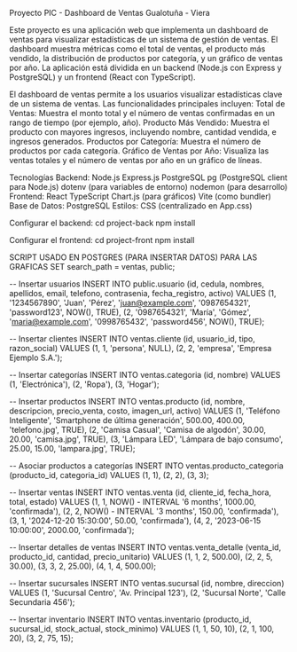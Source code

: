 Proyecto PIC - Dashboard de Ventas
Gualotuña - Viera

Este proyecto es una aplicación web que implementa un dashboard de ventas para visualizar estadísticas de un sistema de gestión de ventas. El dashboard muestra métricas como el total de ventas, el producto más vendido, la distribución de productos por categoría, y un gráfico de ventas por año. La aplicación está dividida en un backend (Node.js con Express y PostgreSQL) y un frontend (React con TypeScript).

El dashboard de ventas permite a los usuarios visualizar estadísticas clave de un sistema de ventas. Las funcionalidades principales incluyen:
Total de Ventas: Muestra el monto total y el número de ventas confirmadas en un rango de tiempo (por ejemplo, año).
Producto Más Vendido: Muestra el producto con mayores ingresos, incluyendo nombre, cantidad vendida, e ingresos generados.
Productos por Categoría: Muestra el número de productos por cada categoría.
Gráfico de Ventas por Año: Visualiza las ventas totales y el número de ventas por año en un gráfico de líneas.


Tecnologías
Backend:
Node.js
Express.js
PostgreSQL
pg (PostgreSQL client para Node.js)
dotenv (para variables de entorno)
nodemon (para desarrollo)
Frontend:
React
TypeScript
Chart.js (para gráficos)
Vite (como bundler)
Base de Datos:
PostgreSQL
Estilos:
CSS (centralizado en App.css)


Configurar el backend:
cd project-back
npm install

Configurar el frontend:
cd project-front
npm install



SCRIPT USADO EN POSTGRES (PARA INSERTAR DATOS) PARA LAS GRAFICAS
SET search_path = ventas, public;

-- Insertar usuarios
INSERT INTO public.usuario (id, cedula, nombres, apellidos, email, telefono, contrasenia, fecha_registro, activo)
VALUES
  (1, '1234567890', 'Juan', 'Pérez', 'juan@example.com', '0987654321', 'password123', NOW(), TRUE),
  (2, '0987654321', 'María', 'Gómez', 'maria@example.com', '0998765432', 'password456', NOW(), TRUE);

-- Insertar clientes
INSERT INTO ventas.cliente (id, usuario_id, tipo, razon_social)
VALUES
  (1, 1, 'persona', NULL),
  (2, 2, 'empresa', 'Empresa Ejemplo S.A.');

-- Insertar categorías
INSERT INTO ventas.categoria (id, nombre)
VALUES
  (1, 'Electrónica'),
  (2, 'Ropa'),
  (3, 'Hogar');

-- Insertar productos
INSERT INTO ventas.producto (id, nombre, descripcion, precio_venta, costo, imagen_url, activo)
VALUES
  (1, 'Teléfono Inteligente', 'Smartphone de última generación', 500.00, 400.00, 'telefono.jpg', TRUE),
  (2, 'Camisa Casual', 'Camisa de algodón', 30.00, 20.00, 'camisa.jpg', TRUE),
  (3, 'Lámpara LED', 'Lámpara de bajo consumo', 25.00, 15.00, 'lampara.jpg', TRUE);

-- Asociar productos a categorías
INSERT INTO ventas.producto_categoria (producto_id, categoria_id)
VALUES
  (1, 1),
  (2, 2),
  (3, 3);

-- Insertar ventas
INSERT INTO ventas.venta (id, cliente_id, fecha_hora, total, estado)
VALUES
  (1, 1, NOW() - INTERVAL '6 months', 1000.00, 'confirmada'),
  (2, 2, NOW() - INTERVAL '3 months', 150.00, 'confirmada'),
  (3, 1, '2024-12-20 15:30:00', 50.00, 'confirmada'),
  (4, 2, '2023-06-15 10:00:00', 2000.00, 'confirmada');

-- Insertar detalles de ventas
INSERT INTO ventas.venta_detalle (venta_id, producto_id, cantidad, precio_unitario)
VALUES
  (1, 1, 2, 500.00),
  (2, 2, 5, 30.00),
  (3, 3, 2, 25.00),
  (4, 1, 4, 500.00);

-- Insertar sucursales
INSERT INTO ventas.sucursal (id, nombre, direccion)
VALUES
  (1, 'Sucursal Centro', 'Av. Principal 123'),
  (2, 'Sucursal Norte', 'Calle Secundaria 456');

-- Insertar inventario
INSERT INTO ventas.inventario (producto_id, sucursal_id, stock_actual, stock_minimo)
VALUES
  (1, 1, 50, 10),
  (2, 1, 100, 20),
  (3, 2, 75, 15);






